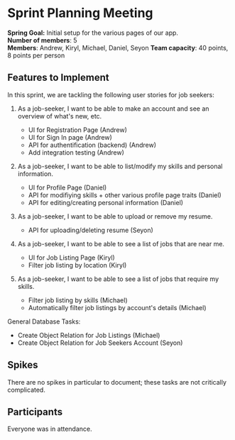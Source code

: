 # Sprint Planning Meeting

**Spring Goal:** Initial setup for the various pages of our app. \
**Number of members**: 5 \
**Members**: Andrew, Kiryl, Michael, Daniel, Seyon 
**Team capacity**: 40 points, 8 points per person

## Features to Implement
In this sprint, we are tackling the following user stories for job seekers:

1. As a job-seeker, I want to be able to make an account and see an overview of what's new, etc.
    * UI for Registration Page (Andrew)
    * UI for Sign In page (Andrew)
    * API for authentification (backend) (Andrew) 
    * Add integration testing (Andrew)

2. As a job-seeker, I want to be able to list/modify my skills and personal information.
    * UI for Profile Page (Daniel)
    * API for modifiying skills + other various profile page traits (Daniel)
    * API for editing/creating personal information (Daniel)

3. As a job-seeker, I want to be able to upload or remove my resume. 
    * API for uploading/deleting resume (Seyon)

4. As a job-seeker, I want to be able to see a list of jobs that are near me. 
    * UI for Job Listing Page (Kiryl)
    * Filter job listing by location (Kiryl)

5. As a job-seeker, I want to be able to see a list of jobs that require my skills. 
    * Filter job listing by skills (Michael)
    * Automatically filter job listings by account's details (Michael)

General Database Tasks:
* Create Object Relation for Job Listings (Michael)
* Create Object Relation for Job Seekers Account (Seyon)

## Spikes

There are no spikes in particular to document; these tasks are not critically complicated.

## Participants

Everyone was in attendance.
